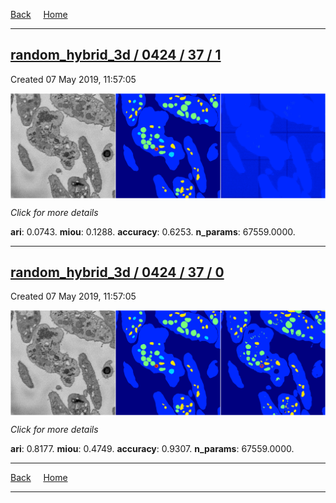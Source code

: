 
[Back](..)&nbsp;&nbsp;&nbsp;&nbsp;&nbsp;[Home](https://leapmanlab.github.io/snapshots)

---

<div class="summary"><a href="1"><h2>random_hybrid_3d / 0424 / 37 / 1</h2></a><p>Created 07 May 2019, 11:57:05
</p><a href="1"><img src="1/media/summary.png" align="center"></a><p>
<i>Click for more details</i>
</p></div>

**ari**: 0.0743. **miou**: 0.1288. **accuracy**: 0.6253. **n_params**: 67559.0000. 

---

<div class="summary"><a href="0"><h2>random_hybrid_3d / 0424 / 37 / 0</h2></a><p>Created 07 May 2019, 11:57:05
</p><a href="0"><img src="0/media/summary.png" align="center"></a><p>
<i>Click for more details</i>
</p></div>

**ari**: 0.8177. **miou**: 0.4749. **accuracy**: 0.9307. **n_params**: 67559.0000. 

---

[Back](..)&nbsp;&nbsp;&nbsp;&nbsp;&nbsp;[Home](https://leapmanlab.github.io/snapshots)

---